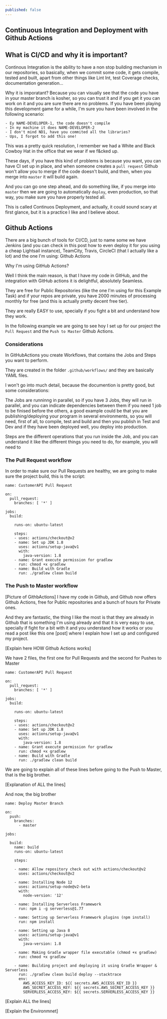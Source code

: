 ```yaml
---
published: false
---
```

## Continuous Integration and Deployment with Github Actions

## What is CI/CD and why it is important?

Continous Integration is the ability to have a non stop building mechanism in our repositories, so basically, when we commit some code, it gets compile, tested and built, apart from other things like Lint Int, test Coverage checks, documentation generation...

Why it is imporatant? Because you can visually see that the code you have in your master branch is kosher, so you can trust it and if you get it you can work on it and you are sure there are no problems. If you have been playing this development game for a while, I'm sure you have been involved in the following scenario:

```
- Ey NAME-DEVELOPER-1, the code doesn't compile
- In my machine it does NAME-DEVELOPER-2
- I don't mind ND1, have you commited all the libraries?
- Ups, I forgot to add this one!
```

This was a pretty quick resolution, I remember we had a White and Black Cowboy Hat in the office that we wear if we f&cked up.

These days, if you have this kind of problems is because you want, you can have CI set up in place, and when someone creates a `pull request` Github won't allow you to merge if the code doesn't build, and then, when you merge into `master` it will build again.

And you can go one step ahead, and do something like, if you merge into `master` then we are going to automatically `deploy`, even production, so that way, you make sure you have properly tested all.

This is called Continuos Deployment, and actually, it could sound scary at first glance, but it is a practice I like and I believe about.

## Github Actions

There are a big bunch of tools for CI/CD, just to name some we have Jenkins (and you can check in this post how to even deploy it for you using a cheap Lightsail instance), TeamCity, Travis, CircleCI (that I actually like a lot) and the one I'm using: Github Actions

Why I'm using GitHub Actions?

Well I think the main reason, is that I have my code in GitHub, and the integration with GitHub actions it is delightful, absolutely Seamless.

They are free for Public Repositories (like the one I'm using for this Example Task) and if your repos are private, you have 2000 minutes of processing monthly for free (and this is actually pretty decent free tier).

They are really EASY to use, specially if you fight a bit and understand how they work.

In the following example we are going to see hoy I set up for our project the `Pull Request` and the `Push to Master` Github Actions.

### Considerations

In GitHubActions you create Workflows, that contains the Jobs and Steps you want to perform.

They are created in the folder `.github/workflows/` and they are basically YAML files.

I won't go into much detail, because the documention is pretty good, but some considerations:

The Jobs are runninng in parallel, so if you have 3 Jobs, they will run in parallel, and you can indicate dependencies between them if you need 1 job to be finised before the others, a good example could be that you are publishing/deploying your program in several environments, so you will need, first of all, to compile, test and build and then you publish in Test and Dev and if they have been deployed well, you deploy into production.

Steps are the different operations that you run inside the Job, and you can understand it like the different things you need to do, for example, you will need to 


### The Pull Request workflow

In order to make sure our Pull Requests are healthy, we are going to make sure the project build, this is the script:

```
name: CustomerAPI Pull Request

on:
  pull_request:
    branches: [ '*' ]

jobs:
  build:

    runs-on: ubuntu-latest

    steps:
    - uses: actions/checkout@v2
    - name: Set up JDK 1.8
      uses: actions/setup-java@v1
      with:
        java-version: 1.8
    - name: Grant execute permission for gradlew
      run: chmod +x gradlew
    - name: Build with Gradle
      run: ./gradlew clean build
```



### The Push to Master workflow

[Picture of GithbActions]
I have my code in Github, and Github now offers Github Actions, free for Public repositories and a bunch of hours for Private ones.

And they are fantastic, the thing I like the most is that they are already in Github that is something I'm using already and that it is very easy to use, specially if fight for a bit with it and you understand how it works or you read a post like this one [post] where I explain how I set up and configured my project.

[Explain here HOW Github Actions works]

We have 2 files, the first one for Pull Requests and the second for Pushes to Master

```
name: CustomerAPI Pull Request

on:
  pull_request:
    branches: [ '*' ]

jobs:
  build:

    runs-on: ubuntu-latest

    steps:
    - uses: actions/checkout@v2
    - name: Set up JDK 1.8
      uses: actions/setup-java@v1
      with:
        java-version: 1.8
    - name: Grant execute permission for gradlew
      run: chmod +x gradlew
    - name: Build with Gradle
      run: ./gradlew clean build
```

We are going to explain all of these lines before going to the Push to Master, that is the big brother.

[Explanation of ALL the lines]


And now, the big brother
```
name: Deploy Master Branch

on:
  push:
    branches:
      - master

jobs:
  
  build:
    name: build
    runs-on: ubuntu-latest
    
    steps:

    - name: Allow repository check out with actions/checkout@v2
      uses: actions/checkout@v2

    - name: Installing Node 12  
      uses: actions/setup-node@v2-beta
      with:
        node-version: '12'    

    - name: Installing Serverless Framework 
      run: npm i -g serverless@1.77

    - name: Setting up Serverless Framework plugins (npm install)  
      run: npm install

    - name: Setting up Java 8  
      uses: actions/setup-java@v1
      with:
        java-version: 1.8

    - name: Making Gradle wrapper file executable (chmod +x gradlew)    
      run: chmod +x gradlew
      
    - name: Building project and deploying it using Gradle Wrapper & Serverless
      run: ./gradlew clean build deploy --stacktrace
      env:
        AWS_ACCESS_KEY_ID: ${{ secrets.AWS_ACCESS_KEY_ID }}
        AWS_SECRET_ACCESS_KEY: ${{ secrets.AWS_SECRET_ACCESS_KEY }}
        SERVERLESS_ACCESS_KEY: ${{ secrets.SERVERLESS_ACCESS_KEY }}
```

[Explain ALL the lines]

[Explain the Environmnet]
